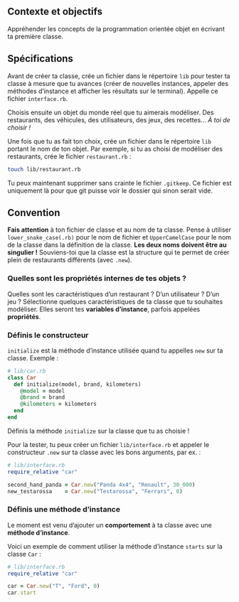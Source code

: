 ## Contexte et objectifs

Appréhender les concepts de la programmation orientée objet en écrivant ta première classe.

## Spécifications

Avant de créer ta classe, crée un fichier dans le répertoire `lib` pour tester ta classe à mesure que tu avances (créer de nouvelles instances, appeler des méthodes d’instance et afficher les résultats sur le terminal). Appelle ce fichier `interface.rb`.

Choisis ensuite un objet du monde réel que tu aimerais modéliser. Des restaurants, des véhicules, des utilisateurs, des jeux, des recettes… *À toi de choisir !*

Une fois que tu as fait ton choix, crée un fichier dans le répertoire `lib` portant le nom de ton objet. Par exemple, si tu as choisi de modéliser des restaurants, crée le fichier `restaurant.rb` :

```bash
touch lib/restaurant.rb
```

Tu peux maintenant supprimer sans crainte le fichier `.gitkeep`. Ce fichier est uniquement là pour que git puisse voir le dossier qui sinon serait vide.

## Convention

**Fais attention** à ton fichier de classe et au nom de ta classe. Pense à utiliser `lower_snake_case(.rb)` pour le nom de fichier et `UpperCamelCase` pour le nom de la classe dans la définition de la classe. **Les deux noms doivent être au singulier !** Souviens-toi que la classe est la structure qui te permet de créer plein de restaurants différents (avec `.new`).

### Quelles sont les propriétés internes de tes objets ?

Quelles sont les caractéristiques d’un restaurant ? D’un utilisateur ? D’un jeu ? Sélectionne quelques caractéristiques de ta classe que tu souhaites modéliser. Elles seront tes **variables d’instance**, parfois appelées **propriétés**.

### Définis le constructeur

`initialize` est la méthode d’instance utilisée quand tu appelles `new` sur ta classe. Exemple :

```ruby
# lib/car.rb
class Car
  def initialize(model, brand, kilometers)
    @model = model
    @brand = brand
    @kilometers = kilometers
  end
end
```

Définis la méthode `initialize` sur la classe que tu as choisie !

Pour la tester, tu peux créer un fichier `lib/interface.rb` et appeler le constructeur `.new` sur ta classe avec les bons arguments, par ex. :

```ruby
# lib/interface.rb
require_relative "car"

second_hand_panda = Car.new("Panda 4x4", "Renault", 30_000)
new_testarossa    = Car.new("Testarossa", "Ferrari", 0)
```

### Définis une méthode d’instance

Le moment est venu d’ajouter un **comportement** à ta classe avec une **méthode d’instance**.

Voici un exemple de comment utiliser la méthode d’instance `starts` sur la classe `Car` :

```ruby
# lib/interface.rb
require_relative "car"

car = Car.new("T", "Ford", 0)
car.start
```
